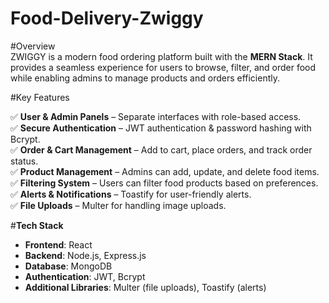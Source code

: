 # Food-Delivery-Zwiggy

#Overview  
ZWIGGY is a modern food ordering platform built with the **MERN Stack**. It provides a seamless experience for users to browse, filter, and order food while enabling admins to manage products and orders efficiently.  

#Key Features 

✅ **User & Admin Panels** – Separate interfaces with role-based access.  
✅ **Secure Authentication** – JWT authentication & password hashing with Bcrypt.  
✅ **Order & Cart Management** – Add to cart, place orders, and track order status.  
✅ **Product Management** – Admins can add, update, and delete food items.  
✅ **Filtering System** – Users can filter food products based on preferences.  
✅ **Alerts & Notifications** – Toastify for user-friendly alerts.  
✅ **File Uploads** – Multer for handling image uploads.  

#**Tech Stack**  
- **Frontend**: React  
- **Backend**: Node.js, Express.js  
- **Database**: MongoDB  
- **Authentication**: JWT, Bcrypt  
- **Additional Libraries**: Multer (file uploads), Toastify (alerts)  

